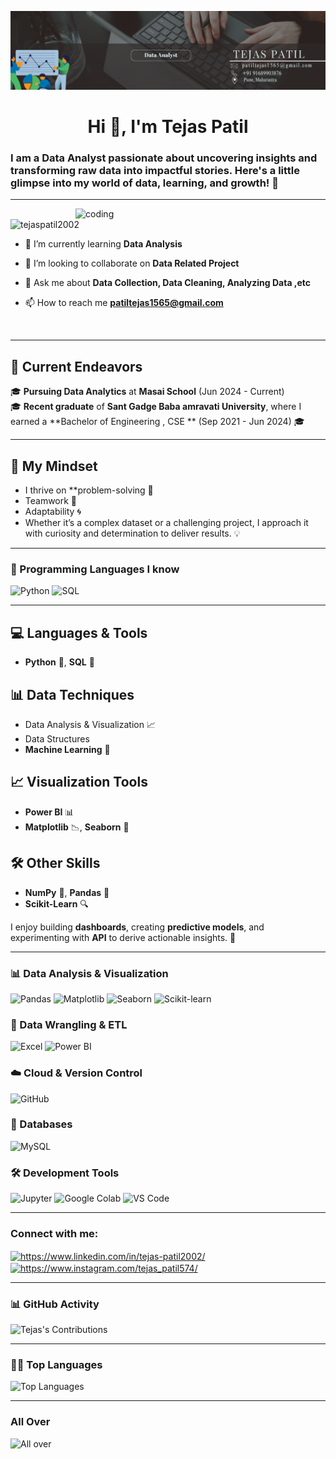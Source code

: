 ![logo](https://github.com/Tejaspatil2002/Tejaspatil2002/blob/main/TeJAS%20PATIL%20(1).png)
<h1 align="center">Hi 👋, I'm Tejas Patil</h1>
<h3> I am a Data Analyst passionate about uncovering insights and transforming raw data into impactful stories. Here's a little glimpse into my world of data, learning, and growth! 🌟</h3>



---
<img align ="right" alt = "coding" width="400" src="https://datascientest.com/en/files/2024/03/Citizen_Data_Scientist-1024x585-1.jpg">

<p align="left"> <img src="https://komarev.com/ghpvc/?username=tejaspatil2002&label=Profile%20views&color=0e75b6&style=flat" alt="tejaspatil2002" /> </p>

- 🌱 I’m currently learning **Data Analysis**

- 👯 I’m looking to collaborate on **Data Related Project**

- 💬 Ask me about **Data Collection, Data Cleaning, Analyzing Data ,etc**

- 📫 How to reach me **patiltejas1565@gmail.com**

</br>

---

## 🌱 Current Endeavors  
🎓 **Pursuing Data Analytics** at **Masai School** (Jun 2024 - Current)  
🎓 **Recent graduate** of **Sant Gadge Baba amravati University**, where I earned a **Bachelor of Engineering , CSE ** (Sep 2021 - Jun 2024) 🎓  

---

## 🧠 My Mindset  
- I thrive on **problem-solving 🧩
- Teamwork 🤝
- Adaptability  🌀
- Whether it’s a complex dataset or a challenging project, I approach it with curiosity and determination to deliver results. 💡 

---


### 🔧 Programming Languages I know
<div>
  <img src="https://img.shields.io/badge/Python-3776AB?style=for-the-badge&logo=python&logoColor=white" alt="Python"/>
  <img src="https://img.shields.io/badge/SQL-336791?style=for-the-badge&logo=microsoft-sql-server&logoColor=white" alt="SQL"/>
</div>

---

## 💻 Languages & Tools  
- **Python** 🐍, **SQL** 💾  

## 📊 Data Techniques  
- Data Analysis & Visualization 📈  
- Data Structures  
- **Machine Learning** 🤖  

## 📈 Visualization Tools  
- **Power BI** 📊  
- **Matplotlib** 📉, **Seaborn** 🎨  

## 🛠️ Other Skills  
- **NumPy** 🧮, **Pandas** 🐼  
- **Scikit-Learn** 🔍
  
I enjoy building **dashboards**, creating **predictive models**, and experimenting with **API** to derive actionable insights. 🤖  

---

### 📊 Data Analysis & Visualization  
<div>
  <img src="https://img.shields.io/badge/Pandas-150458?style=for-the-badge&logo=pandas&logoColor=white" alt="Pandas"/>
  <img src="https://img.shields.io/badge/Matplotlib-013243?style=for-the-badge&logo=matplotlib&logoColor=white" alt="Matplotlib"/>
  <img src="https://img.shields.io/badge/Seaborn-3776AB?style=for-the-badge&logo=python&logoColor=white" alt="Seaborn"/>
  <img src="https://img.shields.io/badge/ScikitLearn-F7931E?style=for-the-badge&logo=scikit-learn&logoColor=white" alt="Scikit-learn"/>
</div>

### 🧹 Data Wrangling & ETL  
<div>
  <img src="https://img.shields.io/badge/Excel-217346?style=for-the-badge&logo=microsoft-excel&logoColor=white" alt="Excel"/>
  <img src="https://img.shields.io/badge/PowerBI-F2C811?style=for-the-badge&logo=power-bi&logoColor=black" alt="Power BI"/>
</div>

### ☁️ Cloud & Version Control  
<div>
  <img src="https://img.shields.io/badge/GitHub-181717?style=for-the-badge&logo=github&logoColor=white" alt="GitHub"/>
</div>

### 📂 Databases  
<div>
  <img src="https://img.shields.io/badge/MySQL-4479A1?style=for-the-badge&logo=mysql&logoColor=white" alt="MySQL"/>
</div>

### 🛠 Development Tools  
<div>
  <img src="https://img.shields.io/badge/Jupyter-F37626?style=for-the-badge&logo=jupyter&logoColor=white" alt="Jupyter"/>
  <img src="https://img.shields.io/badge/GoogleColab-F9AB00?style=for-the-badge&logo=google-colab&logoColor=white" alt="Google Colab"/>
  <img src="https://img.shields.io/badge/VSCode-007ACC?style=for-the-badge&logo=visual-studio-code&logoColor=white" alt="VS Code"/>
</div>


---


<h3 align="left">Connect with me:</h3>
<p align="left">
<a href="https://linkedin.com/in/https://www.linkedin.com/in/tejas-patil2002/" target="blank"><img align="center" src="https://raw.githubusercontent.com/rahuldkjain/github-profile-readme-generator/master/src/images/icons/Social/linked-in-alt.svg" alt="https://www.linkedin.com/in/tejas-patil2002/" height="30" width="40" /></a>
<a href="https://instagram.com/https://www.instagram.com/tejas_patil574/" target="blank"><img align="center" src="https://raw.githubusercontent.com/rahuldkjain/github-profile-readme-generator/master/src/images/icons/Social/instagram.svg" alt="https://www.instagram.com/tejas_patil574/" height="30" width="40" /></a>
</p>

---
### 📊 GitHub Activity  
![Tejas's Contributions](https://github-readme-stats.vercel.app/api?username=tejaspatil2002&show_icons=true&locale&theme=radical&hide_border=true)

---

### 🧑‍💻 Top Languages  
![Top Languages](https://github-readme-stats.vercel.app/api/top-langs?username=tejaspatil2002&layout=compact&theme=radical&hide_border=true)

---

### All Over
![All over ](https://github-readme-streak-stats.herokuapp.com/?user=tejaspatil2002&layout=compact&theme=radical&hide_border=true)


